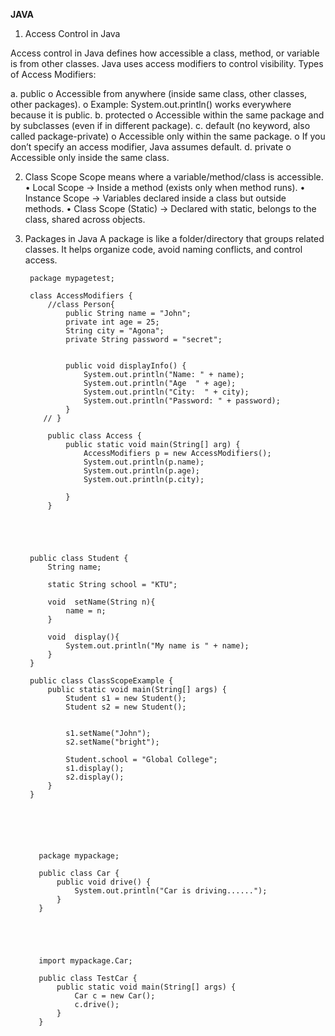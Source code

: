 **JAVA**



1. Access Control in Java


Access control in Java defines how accessible a class, method, or variable is from other classes.
Java uses access modifiers to control visibility.
Types of Access Modifiers:




a.	public
o	Accessible from anywhere (inside same class, other classes, other packages).
o	Example: System.out.println() works everywhere because it is public.
b.	protected
o	Accessible within the same package and by subclasses (even if in different package).
c.	default (no keyword, also called package-private)
o	Accessible only within the same package.
o	If you don’t specify an access modifier, Java assumes default.
d.	private
o	Accessible only inside the same class.

2. Class Scope
Scope means where a variable/method/class is accessible.
•	Local Scope → Inside a method (exists only when method runs).
•	Instance Scope → Variables declared inside a class but outside methods.
•	Class Scope (Static) → Declared with static, belongs to the class, shared across objects.

3. Packages in Java
A package is like a folder/directory that groups related classes.
It helps organize code, avoid naming conflicts, and control access.

















        
        package mypagetest;
        
        class AccessModifiers {
            //class Person{
                public String name = "John";
                private int age = 25;
                String city = "Agona";
                private String password = "secret";
        
        
                public void displayInfo() {
                    System.out.println("Name: " + name);
                    System.out.println("Age  " + age);
                    System.out.println("City:  " + city);
                    System.out.println("Password: " + password);
                }
           // }
        
            public class Access {
                public static void main(String[] arg) {
                    AccessModifiers p = new AccessModifiers();
                    System.out.println(p.name);
                    System.out.println(p.age);
                    System.out.println(p.city);
        
                }
            }





        public class Student {
            String name;
        
            static String school = "KTU";
        
            void  setName(String n){
                name = n;
            }
        
            void  display(){
                System.out.println("My name is " + name);
            }
        }
        
        public class ClassScopeExample {
            public static void main(String[] args) {
                Student s1 = new Student();
                Student s2 = new Student();
        
        
                s1.setName("John");
                s2.setName("bright");
        
                Student.school = "Global College";
                s1.display();
                s2.display();
            }
        }
        





          package mypackage;
          
          public class Car {
              public void drive() {
                  System.out.println("Car is driving......");
              }
          }
          
          
          
          
          
          import mypackage.Car;
          
          public class TestCar {
              public static void main(String[] args) {
                  Car c = new Car();
                  c.drive();
              }
          }
          












